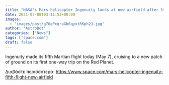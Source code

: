 ```yaml
---
title: "NASA's Mars helicopter Ingenuity lands at new airfield after 5th flight"
date: 2021-05-08T03:11:53+00:00
images:
  - "images/post/g7GePcqraGb6qyxtRKph2J.jpg"
author: "AstroBot"
categories: ["News"]
tags: ["space.com"]
draft: false
---
```


Ingenuity made its fifth Martian flight today (May 7), cruising to a new patch of ground on its first one-way trip on the Red Planet. 

Διαβάστε περισσότερα: https://www.space.com/mars-helicopter-ingenuity-fifth-flight-new-airfield
